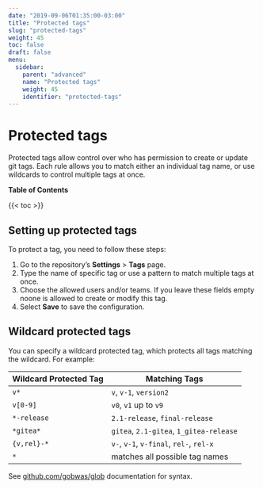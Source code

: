 ```yaml
---
date: "2019-09-06T01:35:00-03:00"
title: "Protected tags"
slug: "protected-tags"
weight: 45
toc: false
draft: false
menu:
  sidebar:
    parent: "advanced"
    name: "Protected tags"
    weight: 45
    identifier: "protected-tags"
---
```


# Protected tags

Protected tags allow control over who has permission to create or update git tags. Each rule allows you to match either an individual tag name, or use wildcards to control multiple tags at once. 

**Table of Contents**

{{< toc >}}

## Setting up protected tags

To protect a tag, you need to follow these steps:

1. Go to the repository’s **Settings** > **Tags** page.
2. Type the name of specific tag or use a pattern to match multiple tags at once.
3. Choose the allowed users and/or teams. If you leave these fields empty noone is allowed to create or modify this tag.
4. Select **Save** to save the configuration.

## Wildcard protected tags

You can specify a wildcard protected tag, which protects all tags matching the wildcard. For example:

| Wildcard Protected Tag | Matching Tags                           |
| ---------------------- | --------------------------------------- |
| `v*`                   | `v`, `v-1`, `version2`                  |
| `v[0-9]`               | `v0`, `v1` up to `v9`                   |
| `*-release`            | `2.1-release`, `final-release`          |
| `*gitea*`              | `gitea`, `2.1-gitea`, `1_gitea-release` |
| `{v,rel}-*`            | `v-`, `v-1`, `v-final`, `rel-`, `rel-x` |
| `*`                    | matches all possible tag names          |

See [github.com/gobwas/glob](https://pkg.go.dev/github.com/gobwas/glob#Compile) documentation for syntax.

